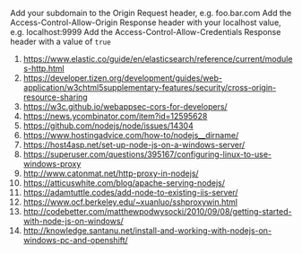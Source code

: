 Add your subdomain to the Origin Request header, e.g. foo.bar.com
Add the Access-Control-Allow-Origin Response header with your localhost value, e.g. localhost:9999
Add the Access-Control-Allow-Credentials Response header with a value of `true`

1. https://www.elastic.co/guide/en/elasticsearch/reference/current/modules-http.html
1. https://developer.tizen.org/development/guides/web-application/w3chtml5supplementary-features/security/cross-origin-resource-sharing
1. https://w3c.github.io/webappsec-cors-for-developers/
1. https://news.ycombinator.com/item?id=12595628
1. https://github.com/nodejs/node/issues/14304
1. https://www.hostingadvice.com/how-to/nodejs__dirname/
1. https://host4asp.net/set-up-node-js-on-a-windows-server/
1. https://superuser.com/questions/395167/configuring-linux-to-use-windows-proxy
1. http://www.catonmat.net/http-proxy-in-nodejs/
1. https://atticuswhite.com/blog/apache-serving-nodejs/
1. https://adamtuttle.codes/add-node-to-existing-iis-server/
1. https://www.ocf.berkeley.edu/~xuanluo/sshproxywin.html
1. http://codebetter.com/matthewpodwysocki/2010/09/08/getting-started-with-node-js-on-windows/
1. http://knowledge.santanu.net/install-and-working-with-nodejs-on-windows-pc-and-openshift/

